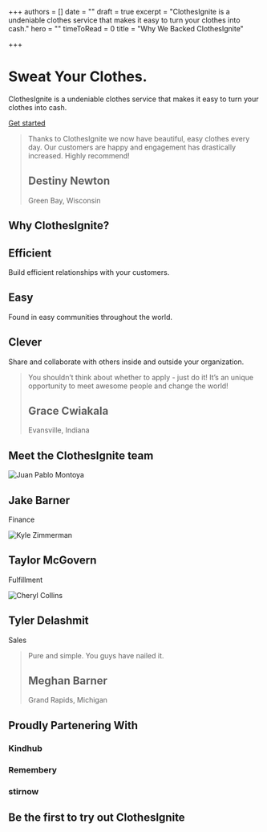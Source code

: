 +++
authors = []
date = ""
draft = true
excerpt = "ClothesIgnite is a undeniable clothes service that makes it easy to turn your clothes into cash."
hero = ""
timeToRead = 0
title = "Why We Backed ClothesIgnite"

+++
# Sweat Your Clothes.

ClothesIgnite is a undeniable clothes service that makes it easy to turn your clothes into cash.

[Get started](http://tiffzhang.com/startup/index.html)

> Thanks to ClothesIgnite we now have beautiful, easy clothes every day. Our customers are happy and engagement has drastically increased. Highly recommend!
>
> ## Destiny Newton  
> Green Bay, Wisconsin

## Why ClothesIgnite?

## Efficient

Build efficient relationships with your customers.

## Easy

Found in easy communities throughout the world.

## Clever

Share and collaborate with others inside and outside your organization.

> You shouldn’t think about whether to apply - just do it! It’s an unique opportunity to meet awesome people and change the world!
>
> ## Grace Cwiakala  
> Evansville, Indiana

## Meet the ClothesIgnite team

![Juan Pablo Montoya](http://tiffzhang.com/startup/img/team/m/3.jpg)

## Jake Barner

Finance

![Kyle Zimmerman](http://tiffzhang.com/startup/img/team/f/25.jpg)

## Taylor McGovern

Fulfillment

![Cheryl Collins](http://tiffzhang.com/startup/img/team/m/24.jpg)

## Tyler Delashmit

Sales

> Pure and simple. You guys have nailed it.
>
> ## Meghan Barner  
> Grand Rapids, Michigan

## Proudly Partenering With

### Kindhub

### Remembery

### stirnow

## Be the first to try out ClothesIgnite